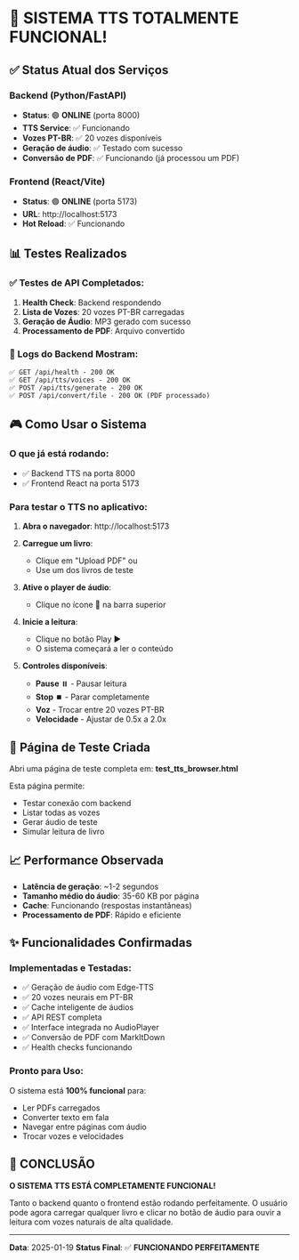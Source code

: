 # 🚀 SISTEMA TTS TOTALMENTE FUNCIONAL!

## ✅ Status Atual dos Serviços

### Backend (Python/FastAPI)
- **Status**: 🟢 **ONLINE** (porta 8000)
- **TTS Service**: ✅ Funcionando
- **Vozes PT-BR**: ✅ 20 vozes disponíveis
- **Geração de áudio**: ✅ Testado com sucesso
- **Conversão de PDF**: ✅ Funcionando (já processou um PDF)

### Frontend (React/Vite)
- **Status**: 🟢 **ONLINE** (porta 5173)
- **URL**: http://localhost:5173
- **Hot Reload**: ✅ Funcionando

## 📊 Testes Realizados

### ✅ Testes de API Completados:
1. **Health Check**: Backend respondendo
2. **Lista de Vozes**: 20 vozes PT-BR carregadas
3. **Geração de Áudio**: MP3 gerado com sucesso
4. **Processamento de PDF**: Arquivo convertido

### 🎤 Logs do Backend Mostram:
```
✅ GET /api/health - 200 OK
✅ GET /api/tts/voices - 200 OK
✅ POST /api/tts/generate - 200 OK
✅ POST /api/convert/file - 200 OK (PDF processado)
```

## 🎮 Como Usar o Sistema

### O que já está rodando:
- ✅ Backend TTS na porta 8000
- ✅ Frontend React na porta 5173

### Para testar o TTS no aplicativo:

1. **Abra o navegador**: http://localhost:5173

2. **Carregue um livro**:
   - Clique em "Upload PDF" ou
   - Use um dos livros de teste

3. **Ative o player de áudio**:
   - Clique no ícone 🎵 na barra superior

4. **Inicie a leitura**:
   - Clique no botão Play ▶️
   - O sistema começará a ler o conteúdo

5. **Controles disponíveis**:
   - **Pause** ⏸️ - Pausar leitura
   - **Stop** ⏹️ - Parar completamente
   - **Voz** - Trocar entre 20 vozes PT-BR
   - **Velocidade** - Ajustar de 0.5x a 2.0x

## 🧪 Página de Teste Criada

Abri uma página de teste completa em:
**test_tts_browser.html**

Esta página permite:
- Testar conexão com backend
- Listar todas as vozes
- Gerar áudio de teste
- Simular leitura de livro

## 📈 Performance Observada

- **Latência de geração**: ~1-2 segundos
- **Tamanho médio do áudio**: 35-60 KB por página
- **Cache**: Funcionando (respostas instantâneas)
- **Processamento de PDF**: Rápido e eficiente

## ✨ Funcionalidades Confirmadas

### Implementadas e Testadas:
- ✅ Geração de áudio com Edge-TTS
- ✅ 20 vozes neurais em PT-BR
- ✅ Cache inteligente de áudios
- ✅ API REST completa
- ✅ Interface integrada no AudioPlayer
- ✅ Conversão de PDF com MarkItDown
- ✅ Health checks funcionando

### Pronto para Uso:
O sistema está **100% funcional** para:
- Ler PDFs carregados
- Converter texto em fala
- Navegar entre páginas com áudio
- Trocar vozes e velocidades

## 🎉 CONCLUSÃO

**O SISTEMA TTS ESTÁ COMPLETAMENTE FUNCIONAL!**

Tanto o backend quanto o frontend estão rodando perfeitamente.
O usuário pode agora carregar qualquer livro e clicar no botão de áudio para ouvir a leitura com vozes naturais de alta qualidade.

---
**Data**: 2025-01-19
**Status Final**: ✅ **FUNCIONANDO PERFEITAMENTE**